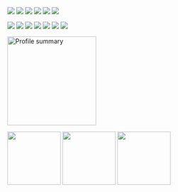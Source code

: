 <p align="left">
  <img src="https://img.shields.io/badge/linkedin-%230077B5.svg?logo=linkedin&logoColor=white" />
  <img src="https://img.shields.io/badge/apetsiuk-%231DA1F2.svg?logo=Twitter&logoColor=white" />
  <img src="https://img.shields.io/badge/Medium-12100E?logo=medium&logoColor=white" />
  <img src="https://img.shields.io/badge/Reddit-FF4500?logo=reddit&logoColor=white" />
  <img src="https://img.shields.io/badge/ResearchGate-00CCBB?logo=ResearchGate&logoColor=white" />
  <img src="[https://img.shields.io/badge/ResearchGate-00CCBB?logo=ResearchGate&logoColor=white](https://img.shields.io/badge/apetsiuk-%23FF0000.svg?logo=YouTube&logoColor=white)" />
</p>

<p align="left">
  <img src="https://img.shields.io/badge/python-3670A0?logo=python&logoColor=ffdd54" />
  <img src="https://img.shields.io/badge/PyTorch-%23EE4C2C.svg?logo=PyTorch&logoColor=white" />
  <img src="https://img.shields.io/badge/c++-%2300599C.svg?logo=c%2B%2B&logoColor=white" />
  <img src="https://img.shields.io/badge/javascript-%23323330.svg?logo=javascript&logoColor=%23F7DF1E" />
  <img src="https://img.shields.io/badge/blender-%23F5792A.svg?logo=blender&logoColor=white" />
  <img src="https://img.shields.io/badge/ros-%230A0FF9.svg?logo=ros&logoColor=white" />
  <img src="https://img.shields.io/badge/Linux-FCC624?logo=linux&logoColor=black" />
</p>


<!--
**apetsiuk/apetsiuk** is a ✨ _special_ ✨ repository because its `README.md` (this file) appears on your GitHub profile.

Here are some ideas to get you started:

- 🔭 I’m currently working on ...
- 🌱 I’m currently learning ...
- 👯 I’m looking to collaborate on ...
- 🤔 I’m looking for help with ...
- 💬 Ask me about ...
- 📫 How to reach me: ...
- 😄 Pronouns: ...
- ⚡ Fun fact: ...
-->

<p>
  <img height="200em" src="http://github-profile-summary-cards.vercel.app/api/cards/profile-details?username=apetsiuk&theme=github" alt="Profile summary" align="center"/>
</p>

<p>
  <img height="120em" src="https://github-readme-stats.vercel.app/api?username=apetsiuk&show_icons=true&rank_icon=percentile&theme=default&count_private=true" />
  <img height="120em" src="https://github-readme-stats.vercel.app/api/top-langs/?username=apetsiuk&layout=compact" />
  <img height="120em" src="http://github-profile-summary-cards.vercel.app/api/cards/repos-per-language?username=apetsiuk&theme=github" />
</p>

